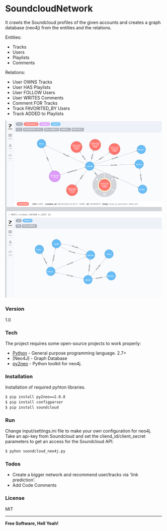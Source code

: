 # SoundcloudNetwork

It crawls the Soundcloud profiles of the given accounts and creates a graph database (neo4j) from the entities and the relations. 

Entities:
  - Tracks
  - Users
  - Playlists
  - Comments

Relations:
  - User OWNS Tracks
  - User HAS Playlists
  - User FOLLOW Users
  - User WRITES Comments
  - Comment FOR Tracks
  - Track FAVORITED_BY Users
  - Track ADDED to Playlists

![Alt Text](https://github.com/pekzeki/SoundcloudNetwork/blob/master/output/neo4j-snapshot.png)

### Version
1.0

### Tech

The project requires some open-source projects to work properly:

* [Python] - General purpose programming language. 2.7+
* [Neo4J] - Graph Database
* [py2neo] - Python toolkit for neo4j.

### Installation

Installation of required pyhton libraries.

```sh
$ pip install py2neo==2.0.8
$ pip install configparser
$ pip install soundcloud
```

### Run

Change input/settings.ini file to make your own configuration for neo4j. Take an api-key from Soundcloud and set the cliend_id/client_secret parameters to get an access for the Soundcloud API. 

```sh
$ pyhon soundcloud_neo4j.py
```

### Todos

 - Create a bigger network and recommend user/tracks via 'link prediction'. 
 - Add Code Comments

### License
MIT

----

**Free Software, Hell Yeah!**

[//]: # 
   [Python]: <https://www.python.org/>
   [py2neo]: <http://py2neo.org/>


